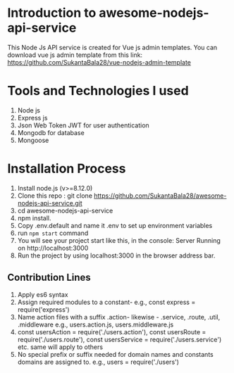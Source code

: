 # Introduction to awesome-nodejs-api-service

This Node Js API service is created for Vue js admin templates. You can download vue js admin template from this link: https://github.com/SukantaBala28/vue-nodejs-admin-template 



# Tools and Technologies I used

1. Node js
2. Express js
3. Json Web Token JWT for user authentication
4. Mongodb for database
5. Mongoose

# Installation Process

1. Install node.js (v>=8.12.0)
2. Clone this repo : git clone https://github.com/SukantaBala28/awesome-nodejs-api-service.git
3. cd awesome-nodejs-api-service
4. npm install.
5. Copy .env.default and name it .env to set up environment variables
5. run `npm start` command
6. You will see your project start like this, in the console: Server Running on http://localhost:3000
6. Run the project by using localhost:3000 in the browser address bar.

## Contribution Lines

1. Apply es6 syntax
2. Assign required modules to a constant- e.g., const express = require('express')
3. Name action files with a suffix .action- likewise -  .service, .route, .util, .middleware e.g., users.action.js, users.middleware.js
4. const usersAction = require('./users.action'), const usersRoute = require('./users.route'), const usersService = require('./users.service') etc. same will apply to others
5. No special prefix or suffix needed for domain names and constants domains are assigned to. e.g., users = require('./users')


